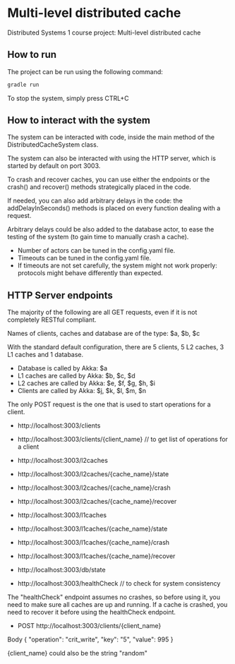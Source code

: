 #  Multi-level distributed cache

Distributed Systems 1 course project: Multi-level distributed cache

## How to run

The project can be run using the following command:
```bash
gradle run
```

To stop the system, simply press CTRL+C

## How to interact with the system

The system can be interacted with code, inside the main method of the DistributedCacheSystem class.

The system can also be interacted with using the HTTP server, which is started by default on port 3003.

To crash and recover caches, you can use either the endpoints or the crash() and recover() methods strategically placed in the code.

If needed, you can also add arbitrary delays in the code: the addDelayInSeconds() methods is placed on every function dealing with a request.

Arbitrary delays could be also added to the database actor, to ease the testing of the system (to gain time to manually crash a cache).

+ Number of actors can be tuned in the config.yaml file.
+ Timeouts can be tuned in the config.yaml file.
+ If timeouts are not set carefully, the system might not work properly: protocols might behave differently than expected.


## HTTP Server endpoints

The majority of the following are all GET requests, even if it is not completely RESTful compliant.

Names of clients, caches and database are of the type: $a, $b, $c

With the standard default configuration, there are 5 clients, 5 L2 caches, 3 L1 caches and 1 database.
+ Database is called by Akka: $a
+ L1 caches are called by Akka: $b, $c, $d
+ L2 caches are called by Akka: $e, $f, $g, $h, $i
+ Clients are called by Akka: $j, $k, $l, $m, $n

The only POST request is the one that is used to start operations for a client.

+ http://localhost:3003/clients
+ http://localhost:3003/clients/{client_name}   // to get list of operations for a client


+ http://localhost:3003/l2caches
+ http://localhost:3003/l2caches/{cache_name}/state
+ http://localhost:3003/l2caches/{cache_name}/crash
+ http://localhost:3003/l2caches/{cache_name}/recover


+ http://localhost:3003/l1caches
+ http://localhost:3003/l1caches/{cache_name}/state
+ http://localhost:3003/l1caches/{cache_name}/crash
+ http://localhost:3003/l1caches/{cache_name}/recover


+ http://localhost:3003/db/state


+ http://localhost:3003/healthCheck   // to check for system consistency

The "healthCheck" endpoint assumes no crashes, so before using it, you need to make sure all caches are up and running.
If a cache is crashed, you need to recover it before using the healthCheck endpoint.


+ POST http://localhost:3003/clients/{client_name}

Body
{
    "operation": "crit_write",
    "key": "5",
    "value": 995
}

{client_name} could also be the string "random"
